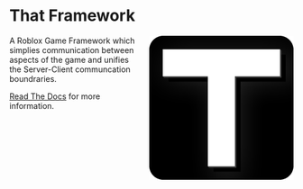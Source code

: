 # That Framework

<img align="right" src="logo/512rounded.png" width=256 style="margin-left: 25px">

A Roblox Game Framework which simplies communication between aspects of the game and unifies the Server-Client communcation boundraries.

[Read The Docs](https://github.com/ThatTimothy/That/wiki) for more information.
